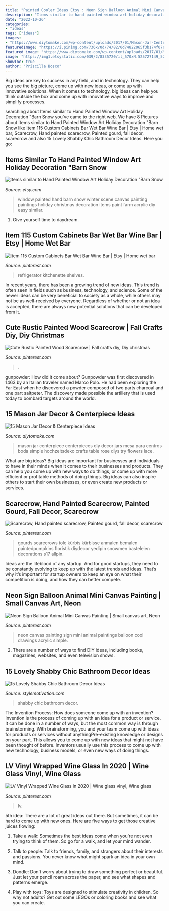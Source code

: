 ```yaml
---
title: "Painted Cooler Ideas Etsy : Neon Sign Balloon Animal Mini Canvas Painting"
description: "Items similar to hand painted window art holiday decoration &quot;barn snow"
date: "2022-10-26"
categories:
- "ideas"
tags: ["ideas"]
images:
- "https://www.diytomake.com/wp-content/uploads/2017/01/Mason-Jar-Centerpiece-DIY.jpg"
featuredImage: "https://i.pinimg.com/736x/0d/74/82/0d74822065f3b174f07683a494c21aed.jpg"
featured_image: "https://www.diytomake.com/wp-content/uploads/2017/01/Mason-Jar-Centerpiece-DIY.jpg"
image: "https://img1.etsystatic.com/039/2/8335720/il_570xN.525727149_52pv.jpg"
ShowToc: true
author: "Priscilla Bosco"
---
```



Big ideas are key to success in any field, and in technology. They can help you see the big picture, come up with new ideas, or come up with innovative solutions. When it comes to technology, big ideas can help you think outside the box and come up with innovative ways to improve and simplify processes.

	

		
searching about Items similar to Hand Painted Window Art Holiday Decoration &quot;Barn Snow you've came to the right web. We have 8 Pictures about Items similar to Hand Painted Window Art Holiday Decoration &quot;Barn Snow like Item 115 Custom Cabinets Bar Wet Bar Wine Bar | Etsy | Home wet bar, Scarecrow, Hand painted scarecrow, Painted gourd, fall decor, scarecrow and also 15 Lovely Shabby Chic Bathroom Decor Ideas. Here you go:
		
    
## Items Similar To Hand Painted Window Art Holiday Decoration &quot;Barn Snow

<img loading=lazy src="https://img1.etsystatic.com/039/2/8335720/il_570xN.525727149_52pv.jpg" onerror="this.onerror=null;this.src='https://tse1.mm.bing.net/th?id=OIP.70vfkvilS2VRpoGeQ3ttcAHaJ4&amp;pid=15.1';" alt="Items similar to Hand Painted Window Art Holiday Decoration &quot;Barn Snow">

_Source: etsy.com_

>window painted hand barn snow winter scene canvas painting paintings holiday christmas decoration items paint farm acrylic diy easy similar. 

	

1. Give yourself time to daydream.

    
## Item 115 Custom Cabinets Bar Wet Bar Wine Bar | Etsy | Home Wet Bar

<img loading=lazy src="https://i.pinimg.com/736x/58/bc/93/58bc93c35e09214d36643a5e99fef9c2.jpg" onerror="this.onerror=null;this.src='https://tse3.mm.bing.net/th?id=OIP.0Eit0X3psdERK-K_v4qJWgHaJ3&amp;pid=15.1';" alt="Item 115 Custom Cabinets Bar Wet Bar Wine Bar | Etsy | Home wet bar">

_Source: pinterest.com_

>refrigerator kitchenette shelves. 

	

In recent years, there has been a growing trend of new ideas. This trend is often seen in fields such as business, technology, and science. Some of the newer ideas can be very beneficial to society as a whole, while others may not be as well-received by everyone. Regardless of whether or not an idea is accepted, there are always new potential solutions that can be developed from it.

    
## Cute Rustic Painted Wood Scarecrow | Fall Crafts Diy, Diy Christmas

<img loading=lazy src="https://i.pinimg.com/736x/63/d6/95/63d695753f69b2b7b75550d0774d6613.jpg" onerror="this.onerror=null;this.src='https://tse3.mm.bing.net/th?id=OIP.77BlzWMBGUoDStLyaLe0XAHaJ3&amp;pid=15.1';" alt="Cute Rustic Painted Wood Scarecrow | Fall crafts diy, Diy christmas">

_Source: pinterest.com_

>. 

	

gunpowder: How did it come about?
Gunpowder was first discovered in 1463 by an Italian traveler named Marco Polo. He had been exploring the Far East when he discovered a powder composed of two parts charcoal and one part saltpeter. The discovery made possible the artillery that is used today to bombard targets around the world.

    
## 15 Mason Jar Decor &amp; Centerpiece Ideas

<img loading=lazy src="https://www.diytomake.com/wp-content/uploads/2017/01/Mason-Jar-Centerpiece-DIY.jpg" onerror="this.onerror=null;this.src='https://tse4.mm.bing.net/th?id=OIP.FHnXSuyuvOZVq3ASX_AMFgHaLH&amp;pid=15.1';" alt="15 Mason Jar Decor &amp; Centerpiece Ideas">

_Source: diytomake.com_

>mason jar centerpiece centerpieces diy decor jars mesa para centros boda simple hochzeitsdeko crafts table rose diys try flowers lace. 

	

What are big ideas?
Big ideas are important for businesses and individuals to have in their minds when it comes to their businesses and products. They can help you come up with new ways to do things, or come up with more efficient or profitable methods of doing things. Big ideas can also inspire others to start their own businesses, or even create new products or services.

    
## Scarecrow, Hand Painted Scarecrow, Painted Gourd, Fall Decor, Scarecrow

<img loading=lazy src="https://i.pinimg.com/736x/e4/04/8e/e4048e695f8d81c514d52feb27d47ac9.jpg" onerror="this.onerror=null;this.src='https://tse4.mm.bing.net/th?id=OIP.dMU17hz9hRPMXdP7lZ6E4AHaNK&amp;pid=15.1';" alt="Scarecrow, Hand painted scarecrow, Painted gourd, fall decor, scarecrow">

_Source: pinterest.com_

>gourds scarecrows tole kürbis kürbisse anmalen bemalen paintedpumpkins floristik diydecor yedipin snowmen basteleien decorations s17 allpin. 

	

Ideas are the lifeblood of any startup. And for good startups, they need to be constantly evolving to keep up with the latest trends and ideas. That’s why it’s important for startup owners to keep an eye on what their competition is doing, and how they can better compete.

    
## Neon Sign Balloon Animal Mini Canvas Painting | Small Canvas Art, Neon

<img loading=lazy src="https://i.pinimg.com/736x/0d/74/82/0d74822065f3b174f07683a494c21aed.jpg" onerror="this.onerror=null;this.src='https://tse3.mm.bing.net/th?id=OIP.AjID9ArdlsqNXD6A2nbq0gHaJ3&amp;pid=15.1';" alt="Neon Sign Balloon Animal Mini Canvas Painting | Small canvas art, Neon">

_Source: pinterest.com_

>neon canvas painting sign mini animal paintings balloon cool drawings acrylic simple. 

	

2. There are a number of ways to find DIY ideas, including books, magazines, websites, and even television shows.

    
## 15 Lovely Shabby Chic Bathroom Decor Ideas

<img loading=lazy src="https://homebnc.com/homeimg/2017/03/26-shabby-chic-bathroom-ideas-homebnc.jpg" onerror="this.onerror=null;this.src='https://tse1.mm.bing.net/th?id=OIP.muddB-gxlqRmheSHdwx6aQHaLI&amp;pid=15.1';" alt="15 Lovely Shabby Chic Bathroom Decor Ideas">

_Source: stylemotivation.com_

>shabby chic bathroom decor. 

	

The Invention Process: How does someone come up with an invention?
Invention is the process of coming up with an idea for a product or service. It can be done in a number of ways, but the most common way is through brainstorming. With brainstorming, you and your team come up with ideas for products or services without anythingPre-existing knowledge or designs on your part. This allows you to come up with new ideas that might not have been thought of before. Inventors usually use this process to come up with new technology, business models, or even new ways of doing things.

    
## LV Vinyl Wrapped Wine Glass In 2020 | Wine Glass Vinyl, Wine Glass

<img loading=lazy src="https://i.pinimg.com/736x/a6/2b/78/a62b781ada081c25b1310c08e9e75052.jpg" onerror="this.onerror=null;this.src='https://tse3.mm.bing.net/th?id=OIP.9KeaqVHe6HE_g8MFSgJBlgHaJ3&amp;pid=15.1';" alt="LV Vinyl Wrapped Wine Glass in 2020 | Wine glass vinyl, Wine glass">

_Source: pinterest.com_

>lv. 

	

5th idea:
There are a lot of great ideas out there. But sometimes, it can be hard to come up with new ones. Here are five ways to get those creative juices flowing:
1. Take a walk: Sometimes the best ideas come when you're not even trying to think of them. So go for a walk, and let your mind wander.

2. Talk to people: Talk to friends, family, and strangers about their interests and passions. You never know what might spark an idea in your own mind.

3. Doodle: Don't worry about trying to draw something perfect or beautiful. Just let your pencil roam across the paper, and see what shapes and patterns emerge.

4. Play with toys: Toys are designed to stimulate creativity in children. So why not adults? Get out some LEGOs or coloring books and see what you can create.

